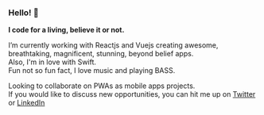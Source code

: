 ### Hello! 👋

**I code for a living, believe it or not.**   

I’m currently working with Reactjs and Vuejs creating awesome, breathtaking, magnificent, stunning, beyond belief apps.<br /> 
Also, I'm in love with Swift.   
Fun not so fun fact, I love music and playing BASS.   

Looking to collaborate on PWAs as mobile apps projects.  
If you would like to discuss new opportunities, you can hit me up on [Twitter](https://twitter.com/gonezunino) or [LinkedIn](https://www.linkedin.com/in/gonzalozunino/)
